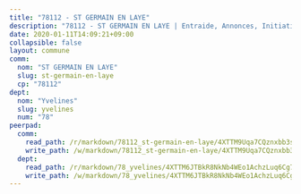 ```yaml
---
title: "78112 - ST GERMAIN EN LAYE"
description: "78112 - ST GERMAIN EN LAYE | Entraide, Annonces, Initiatives"
date: 2020-01-11T14:09:21+09:00
collapsible: false
layout: commune
comm:
  nom: "ST GERMAIN EN LAYE"
  slug: st-germain-en-laye
  cp: "78112"
dept:
  nom: "Yvelines"
  slug: yvelines
  num: "78"
peerpad:
  comm:
    read_path: /r/markdown/78112_st-germain-en-laye/4XTTM9Uqa7CQznxbb3szMV4pk8wHR9QGbKWDESLx4MU6v6qbp
    write_path: /w/markdown/78112_st-germain-en-laye/4XTTM9Uqa7CQznxbb3szMV4pk8wHR9QGbKWDESLx4MU6v6qbp-K3TgUopfPXoZ11iepAkF1mG3xMUCfzQ3vcZ8udQ4n621n1BoiWrkMGpJFY4jf86NojKdpQg7NdSjRcQTzCi2TeEBiQY7G3YYap6oQerFa8jZpqaX7B54urKB4rzapKkadyA8M6b4
  dept:
    read_path: /r/markdown/78_yvelines/4XTTM6JTBkR8NkNb4WEo1AchzLuq6Cg73ydg7w9pErcQZA13p
    write_path: /w/markdown/78_yvelines/4XTTM6JTBkR8NkNb4WEo1AchzLuq6Cg73ydg7w9pErcQZA13p-K3TgUBFRQCPZwoWqJkunXeSjdgbtU3xzUSsui8DBc3rCTw6mbo4gNvfQRdE99JD3AnVW7fzseq687LKfGWCfAPajih5ByiZ3SpFz1r449oWaDnM5BHKZTbYtf6pEhRvzWbcazhrS
---
```


